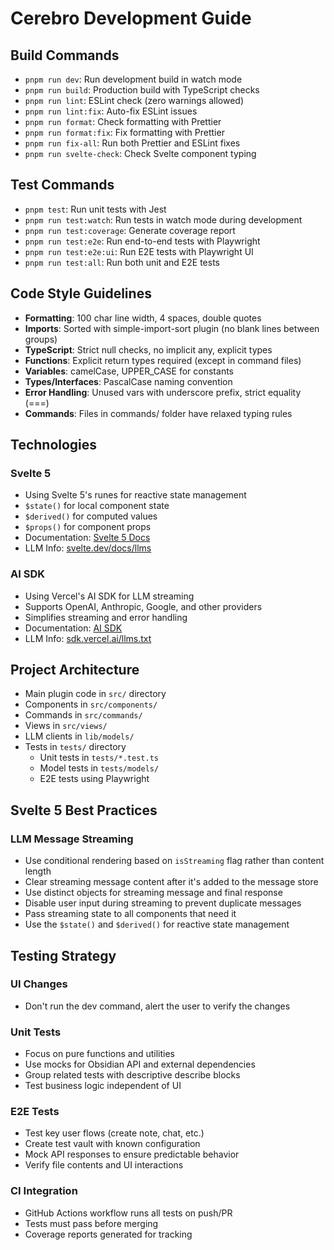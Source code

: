 # Cerebro Development Guide

## Build Commands

- `pnpm run dev`: Run development build in watch mode
- `pnpm run build`: Production build with TypeScript checks
- `pnpm run lint`: ESLint check (zero warnings allowed)
- `pnpm run lint:fix`: Auto-fix ESLint issues
- `pnpm run format`: Check formatting with Prettier
- `pnpm run format:fix`: Fix formatting with Prettier
- `pnpm run fix-all`: Run both Prettier and ESLint fixes
- `pnpm run svelte-check`: Check Svelte component typing

## Test Commands

- `pnpm test`: Run unit tests with Jest
- `pnpm run test:watch`: Run tests in watch mode during development
- `pnpm run test:coverage`: Generate coverage report
- `pnpm run test:e2e`: Run end-to-end tests with Playwright
- `pnpm run test:e2e:ui`: Run E2E tests with Playwright UI
- `pnpm run test:all`: Run both unit and E2E tests

## Code Style Guidelines

- **Formatting**: 100 char line width, 4 spaces, double quotes
- **Imports**: Sorted with simple-import-sort plugin (no blank lines between groups)
- **TypeScript**: Strict null checks, no implicit any, explicit types
- **Functions**: Explicit return types required (except in command files)
- **Variables**: camelCase, UPPER_CASE for constants
- **Types/Interfaces**: PascalCase naming convention
- **Error Handling**: Unused vars with underscore prefix, strict equality (===)
- **Commands**: Files in commands/ folder have relaxed typing rules

## Technologies

### Svelte 5

- Using Svelte 5's runes for reactive state management
- `$state()` for local component state
- `$derived()` for computed values
- `$props()` for component props
- Documentation: [Svelte 5 Docs](https://svelte.dev/docs/runes)
- LLM Info: [svelte.dev/docs/llms](https://svelte.dev/docs/llms.txt)

### AI SDK

- Using Vercel's AI SDK for LLM streaming
- Supports OpenAI, Anthropic, Google, and other providers
- Simplifies streaming and error handling
- Documentation: [AI SDK](https://sdk.vercel.ai/)
- LLM Info: [sdk.vercel.ai/llms.txt](https://sdk.vercel.ai/llms.txt)

## Project Architecture

- Main plugin code in `src/` directory
- Components in `src/components/`
- Commands in `src/commands/`
- Views in `src/views/`
- LLM clients in `lib/models/`
- Tests in `tests/` directory
    - Unit tests in `tests/*.test.ts`
    - Model tests in `tests/models/`
    - E2E tests using Playwright

## Svelte 5 Best Practices

### LLM Message Streaming

- Use conditional rendering based on `isStreaming` flag rather than content length
- Clear streaming message content after it's added to the message store
- Use distinct objects for streaming message and final response
- Disable user input during streaming to prevent duplicate messages
- Pass streaming state to all components that need it
- Use the `$state()` and `$derived()` for reactive state management

## Testing Strategy

### UI Changes

- Don't run the dev command, alert the user to verify the changes

### Unit Tests

- Focus on pure functions and utilities
- Use mocks for Obsidian API and external dependencies
- Group related tests with descriptive describe blocks
- Test business logic independent of UI

### E2E Tests

- Test key user flows (create note, chat, etc.)
- Create test vault with known configuration
- Mock API responses to ensure predictable behavior
- Verify file contents and UI interactions

### CI Integration

- GitHub Actions workflow runs all tests on push/PR
- Tests must pass before merging
- Coverage reports generated for tracking
